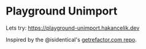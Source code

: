 # Playground Unimport

Lets try: https://playground-unimport.hakancelik.dev


Inspired by the @isidentical's [getrefactor.com repo](https://github.com/isidentical/getrefactor.com).
  

